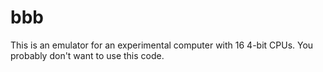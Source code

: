 # bbb

This is an emulator for an experimental computer with 16 4-bit CPUs.
You probably don't want to use this code.

